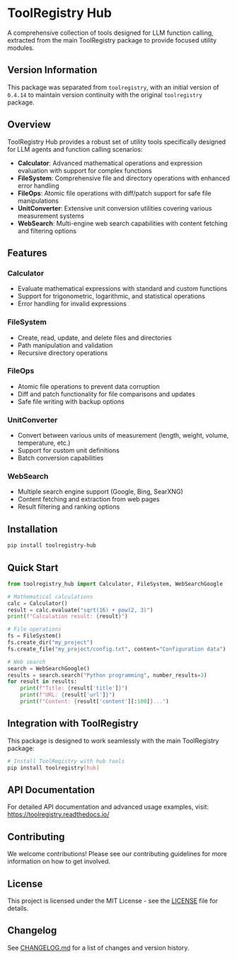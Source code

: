 # ToolRegistry Hub

A comprehensive collection of tools designed for LLM function calling, extracted from the main ToolRegistry package to provide focused utility modules.

## Version Information

This package was separated from `toolregistry`, with an initial version of `0.4.14` to maintain version continuity with the original `toolregistry` package.

## Overview

ToolRegistry Hub provides a robust set of utility tools specifically designed for LLM agents and function calling scenarios:

- **Calculator**: Advanced mathematical operations and expression evaluation with support for complex functions
- **FileSystem**: Comprehensive file and directory operations with enhanced error handling
- **FileOps**: Atomic file operations with diff/patch support for safe file manipulations
- **UnitConverter**: Extensive unit conversion utilities covering various measurement systems
- **WebSearch**: Multi-engine web search capabilities with content fetching and filtering options

## Features

### Calculator

- Evaluate mathematical expressions with standard and custom functions
- Support for trigonometric, logarithmic, and statistical operations
- Error handling for invalid expressions

### FileSystem

- Create, read, update, and delete files and directories
- Path manipulation and validation
- Recursive directory operations

### FileOps

- Atomic file operations to prevent data corruption
- Diff and patch functionality for file comparisons and updates
- Safe file writing with backup options

### UnitConverter

- Convert between various units of measurement (length, weight, volume, temperature, etc.)
- Support for custom unit definitions
- Batch conversion capabilities

### WebSearch

- Multiple search engine support (Google, Bing, SearXNG)
- Content fetching and extraction from web pages
- Result filtering and ranking options

## Installation

```bash
pip install toolregistry-hub
```

## Quick Start

```python
from toolregistry_hub import Calculator, FileSystem, WebSearchGoogle

# Mathematical calculations
calc = Calculator()
result = calc.evaluate("sqrt(16) + pow(2, 3)")
print(f"Calculation result: {result}")

# File operations
fs = FileSystem()
fs.create_dir("my_project")
fs.create_file("my_project/config.txt", content="Configuration data")

# Web search
search = WebSearchGoogle()
results = search.search("Python programming", number_results=3)
for result in results:
    print(f"Title: {result['title']}")
    print(f"URL: {result['url']}")
    print(f"Content: {result['content'][:100]}...")
```

## Integration with ToolRegistry

This package is designed to work seamlessly with the main ToolRegistry package:

```bash
# Install ToolRegistry with hub tools
pip install toolregistry[hub]
```

## API Documentation

For detailed API documentation and advanced usage examples, visit: <https://toolregistry.readthedocs.io/>

## Contributing

We welcome contributions! Please see our contributing guidelines for more information on how to get involved.

## License

This project is licensed under the MIT License - see the [LICENSE](LICENSE) file for details.

## Changelog

See [CHANGELOG.md](CHANGELOG.md) for a list of changes and version history.
